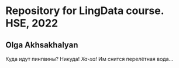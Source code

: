 # Repository for LingData course. HSE, 2022
## Olga Akhsakhalyan
Куда идут пингвины? Никуда! *Ха-ха!*
Им снится перелётная вода...
